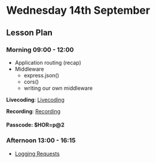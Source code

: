 # Wednesday 14th September

## Lesson Plan

### Morning 09:00 - 12:00

- Application routing (recap)
- Middleware
  - express.json()
  - cors()
  - writing our own middleware

**Livecoding**: [Livecoding](https://github.com/FbW-WD21-E11/livecoding-middleware)

**Recording**: [Recording](https://us02web.zoom.us/rec/share/jGn9jYFc0nF7FAHlz-ZBHhuCgCEkgSBpA3D5Jx8N_yk1KEsyanhATosa5lvN8lCi.1ngAh16QSwT1YSBl)

#### Passcode: $HOR=p@2

### Afternoon 13:00 - 16:15

- [Logging Requests](https://github.com/FrancoSpeziali/express-middleware-logging-requests)
